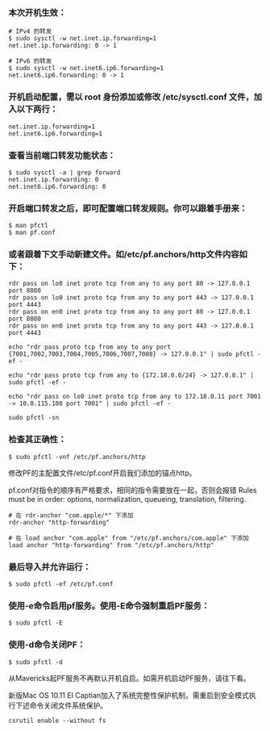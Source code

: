 ### 本次开机生效：
```
# IPv4 的转发
$ sudo sysctl -w net.inet.ip.forwarding=1
net.inet.ip.forwarding: 0 -> 1

# IPv6 的转发
$ sudo sysctl -w net.inet6.ip6.forwarding=1
net.inet6.ip6.forwarding: 0 -> 1
```

### 开机启动配置，需以 root 身份添加或修改 /etc/sysctl.conf 文件，加入以下两行：
```
net.inet.ip.forwarding=1
net.inet6.ip6.forwarding=1
```

### 查看当前端口转发功能状态：
```
$ sudo sysctl -a | grep forward
net.inet.ip.forwarding: 0
net.inet6.ip6.forwarding: 0
```

### 开启端口转发之后，即可配置端口转发规则。你可以跟着手册来：
```
$ man pfctl
$ man pf.conf
```

### 或者跟着下文手动新建文件。如/etc/pf.anchors/http文件内容如下：
```
rdr pass on lo0 inet proto tcp from any to any port 80 -> 127.0.0.1 port 8080
rdr pass on lo0 inet proto tcp from any to any port 443 -> 127.0.0.1 port 4443
rdr pass on en0 inet proto tcp from any to any port 80 -> 127.0.0.1 port 8080
rdr pass on en0 inet proto tcp from any to any port 443 -> 127.0.0.1 port 4443
```
```
echo "rdr pass proto tcp from any to any port {7001,7002,7003,7004,7005,7006,7007,7008} -> 127.0.0.1" | sudo pfctl -ef -

echo "rdr pass proto tcp from any to {172.18.0.0/24} -> 127.0.0.1" | sudo pfctl -ef -

echo "rdr pass on lo0 inet proto tcp from any to 172.18.0.11 port 7001 -> 10.0.115.108 port 7001" | sudo pfctl -ef -

sudo pfctl -sn
```

### 检查其正确性：
```
$ sudo pfctl -vnf /etc/pf.anchors/http
```

修改PF的主配置文件/etc/pf.conf开启我们添加的锚点http。

pf.conf对指令的顺序有严格要求，相同的指令需要放在一起，否则会报错 Rules must be in order: options, normalization, queueing, translation, filtering.
```
# 在 rdr-anchor "com.apple/*" 下添加
rdr-anchor "http-forwarding"

# 在 load anchor "com.apple" from "/etc/pf.anchors/com.apple" 下添加
load anchor "http-forwarding" from "/etc/pf.anchors/http"
```
### 最后导入并允许运行：
```
$ sudo pfctl -ef /etc/pf.conf
```

### 使用-e命令启用pf服务。使用-E命令强制重启PF服务：
```
$ sudo pfctl -E
```

### 使用-d命令关闭PF：
```
$ sudo pfctl -d
```

从Mavericks起PF服务不再默认开机自启。如需开机启动PF服务，请往下看。

新版Mac OS 10.11 EI Captian加入了系统完整性保护机制，需重启到安全模式执行下述命令关闭文件系统保护。

```
csrutil enable --without fs
```